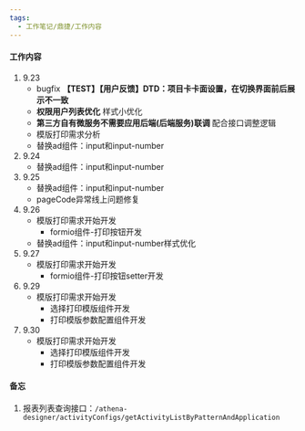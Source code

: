 ```yaml
---
tags:
  - 工作笔记/鼎捷/工作内容
---
```

#### 工作内容
1. 9.23
	- bugfix **【TEST】【用户反馈】DTD：项目卡卡面设置，在切换界面前后展示不一致**
	- **权限用户列表优化** 样式小优化
	- **第三方自有微服务不需要应用后端(后端服务)联调** 配合接口调整逻辑
	- 模版打印需求分析
	- 替换ad组件：input和input-number
2. 9.24
	- 替换ad组件：input和input-number
3. 9.25
	- 替换ad组件：input和input-number
	- pageCode异常线上问题修复
4. 9.26
	- 模版打印需求开始开发
		- formio组件-打印按钮开发
	- 替换ad组件：input和input-number样式优化
5. 9.27
	- 模版打印需求开始开发
		- formio组件-打印按钮setter开发
6. 9.29
	- 模版打印需求开始开发
		- 选择打印模版组件开发
		- 打印模版参数配置组件开发
7. 9.30
	- 模版打印需求开始开发
		- 选择打印模版组件开发
		- 打印模版参数配置组件开发

#### 备忘
1. 报表列表查询接口：`/athena-designer/activityConfigs/getActivityListByPatternAndApplication`
